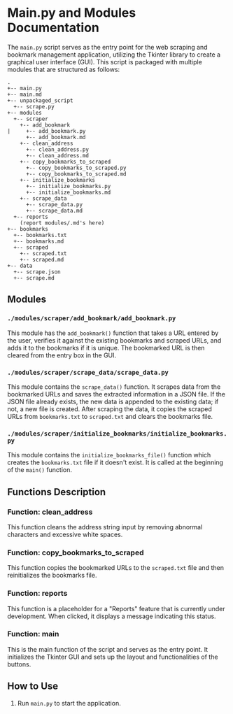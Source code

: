 # Main.py and Modules Documentation

The `main.py` script serves as the entry point for the web scraping and bookmark management application, utilizing the Tkinter library to create a graphical user interface (GUI). This script is packaged with multiple modules that are structured as follows:

```
.
+-- main.py
+-- main.md
+-- unpackaged_script
  +-- scrape.py
+-- modules
  +-- scraper
    +-- add_bookmark
|     +-- add_bookmark.py
      +-- add_bookmark.md
    +-- clean_address
      +-- clean_address.py
      +-- clean_address.md
    +-- copy_bookmarks_to_scraped
      +-- copy_bookmarks_to_scraped.py
      +-- copy_bookmarks_to_scraped.md
    +-- initialize_bookmarks
      +-- initialize_bookmarks.py
      +-- initialize_bookmarks.md
    +-- scrape_data
      +-- scrape_data.py
      +-- scrape_data.md
  +-- reports
    (report modules/.md's here)
+-- bookmarks
  +-- bookmarks.txt
  +-- bookmarks.md
  +-- scraped
    +-- scraped.txt
    +-- scraped.md
+-- data
  +-- scrape.json
  +-- scrape.md
```

## Modules

### `./modules/scraper/add_bookmark/add_bookmark.py`
This module has the `add_bookmark()` function that takes a URL entered by the user, verifies it against the existing bookmarks and scraped URLs, and adds it to the bookmarks if it is unique. The bookmarked URL is then cleared from the entry box in the GUI.

### `./modules/scraper/scrape_data/scrape_data.py`
This module contains the `scrape_data()` function. It scrapes data from the bookmarked URLs and saves the extracted information in a JSON file. If the JSON file already exists, the new data is appended to the existing data; if not, a new file is created. After scraping the data, it copies the scraped URLs from `bookmarks.txt` to `scraped.txt` and clears the bookmarks file.

### `./modules/scraper/initialize_bookmarks/initialize_bookmarks.py`
This module contains the `initialize_bookmarks_file()` function which creates the `bookmarks.txt` file if it doesn't exist. It is called at the beginning of the `main()` function.

## Functions Description

### Function: clean_address
This function cleans the address string input by removing abnormal characters and excessive white spaces.

### Function: copy_bookmarks_to_scraped
This function copies the bookmarked URLs to the `scraped.txt` file and then reinitializes the bookmarks file.

### Function: reports
This function is a placeholder for a "Reports" feature that is currently under development. When clicked, it displays a message indicating this status.

### Function: main
This is the main function of the script and serves as the entry point. It initializes the Tkinter GUI and sets up the layout and functionalities of the buttons.

## How to Use

1. Run `main.py` to start the application.
